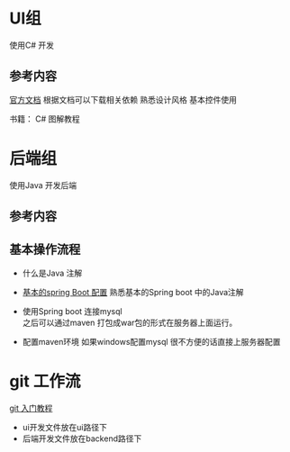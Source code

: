 # UI组
使用C# 开发
## 参考内容
[官方文档](https://docs.microsoft.com/zh-cn/windows/uwp/get-started/your-first-app)
根据文档可以下载相关依赖 熟悉设计风格 基本控件使用

书籍： C# 图解教程

# 后端组
使用Java 开发后端
 ## 参考内容
 ## 基本操作流程
 - 什么是Java 注解
 - [基本的spring Boot 配置](https://www.cnblogs.com/ityouknow/p/5662753.html)
熟悉基本的Spring boot 中的Java注解

- 使用Spring boot 连接mysql   
之后可以通过maven 打包成war包的形式在服务器上面运行。
- 配置maven环境
如果windows配置mysql 很不方便的话直接上服务器配置


# git 工作流
[git 入门教程](https://git-scm.com/book/zh/v1/Git-%E5%9F%BA%E7%A1%80)

- ui开发文件放在ui路径下
- 后端开发文件放在backend路径下
